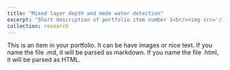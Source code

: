 ```yaml
---
title: "Mixed layer depth and mode water detection"
excerpt: "Short description of portfolio item number 1<br/><img src='/images/example_profiles.png'>"
collection: research
---
```


This is an item in your portfolio. It can be have images or nice text. If you name the file .md, it will be parsed as markdown. If you name the file .html, it will be parsed as HTML. 
